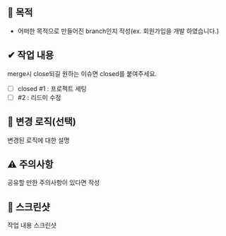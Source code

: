 ## 📌 목적 
- 어떠한 목적으로 만들어진 branch인지 작성(ex. 회원가입을 개발 하였습니다.)

## ✔ 작업 내용
merge시 close되길 원하는 이슈면 closed를 붙여주세요.
- [ ] closed #1 : 프로젝트 세팅
- [ ] #2 : 리드미 수정
  
## 🔧 변경 로직(선택)
변경된 로직에 대한 설명
## ⚠ 주의사항
공유할 만한 주의사항이 있다면 작성
## 📸 스크린샷
작업 내용 스크린샷